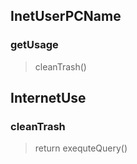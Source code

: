 ## InetUserPCName
### getUsage
> cleanTrash() 
## InternetUse
### cleanTrash
> return exequteQuery()